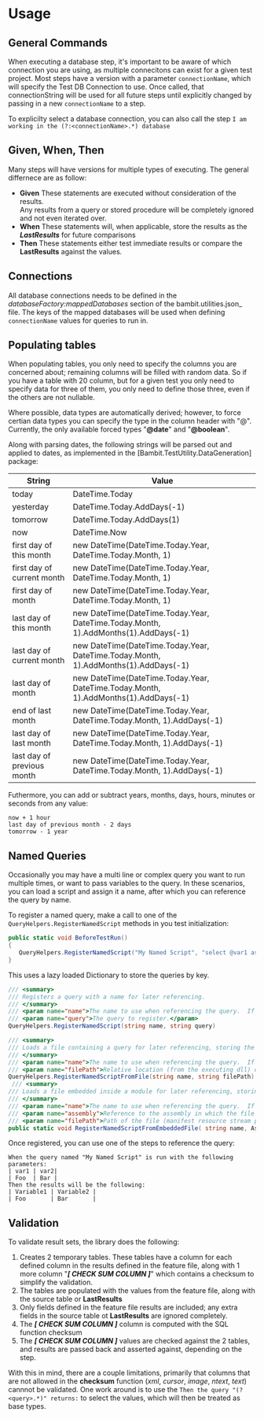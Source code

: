 # Usage

## General Commands
When executing a database step, it's important to be aware of which connection you are using, as multiple connecitons can exist for a given test project.
Most steps have a version with a parameter `connectionName`, which will specify the Test DB Connection to use.
Once called, that connectionString will be used for all future steps until explicitly changed by passing in a new `connectionName` to a step.

To explicilty select a database connection, you can also call the step `I am working in the (?:<connectionName>.*) database`

## Given, When, Then
Many steps will have versions for multiple types of executing.  The general differnece are as follow:
 * __Given__ These statements are executed without consideration of the results.  
Any results from a query or stored procedure will be completely ignored and not even iterated over.
 * __When__ These statements will, when applicable, store the results as the ___LastResults___ for future comparisons
 * __Then__ These statements either test immediate results or compare the __LastResults__ against the values.



## Connections

All database connections needs to be defined in the _databaseFactory:mappedDatabases_ section of the bambit.utilities.json_ file.
The keys of the mapped databases will be used when defining `connectionName` values for queries to run in.

## Populating tables
When populating tables, you only need to specify the columns you are concerned about; remaining columns will be filled with random data.
So if you have a table with 20 column, but for a given test you only need to specify data for three of them, you only need to define those three, even if the others are not nullable.

Where possible, data types are automatically derived; however, to force certian data types you can specify the type in the column header with "@<datatype>".
Currently, the only available forced types  "__@date__" and "__@boolean__".

Along with parsing dates, the following strings will be parsed out and applied to dates, as implemented in the [Bambit.TestUtility.DataGeneration] package:

| String | Value |
|--- |---|
| today	                 |	DateTime.Today                                                                    |
| yesterday               | DateTime.Today.AddDays(-1)                                                         |
| tomorrow                | DateTime.Today.AddDays(1)                                                          |
| now                    | DateTime.Now                                                                       |
| first day of this month     | new DateTime(DateTime.Today.Year, DateTime.Today.Month, 1)                         |
| first day of current month  | new DateTime(DateTime.Today.Year, DateTime.Today.Month, 1)                         |
| first day of month         | new DateTime(DateTime.Today.Year, DateTime.Today.Month, 1)                         |
| last day of this month    | new DateTime(DateTime.Today.Year, DateTime.Today.Month, 1).AddMonths(1).AddDays(-1)|
| last day of current month  | new DateTime(DateTime.Today.Year, DateTime.Today.Month, 1).AddMonths(1).AddDays(-1)|
| last day of month        | new DateTime(DateTime.Today.Year, DateTime.Today.Month, 1).AddMonths(1).AddDays(-1)|
| end of last month        | new DateTime(DateTime.Today.Year, DateTime.Today.Month, 1).AddDays(-1)             |
| last day of last month    | new DateTime(DateTime.Today.Year, DateTime.Today.Month, 1).AddDays(-1)             |
| last day of previous month|new DateTime(DateTime.Today.Year, DateTime.Today.Month, 1).AddDays(-1)              |


Futhermore, you can add or subtract years, months, days, hours, minutes or seconds from any value:

```
now + 1 hour
last day of previous month - 2 days
tomorrow - 1 year

```

##  <a name="namedQueries" ></a> Named Queries
Occasionally you may have a multi line or complex query you want to run multiple times, or want to pass variables to the query.
In these scenarios, you can load a script and assign it a name, after which you can reference the query by name.

To register a named query, make a call to one of the `QueryHelpers.RegisterNamedScript` methods in you test initialization:

```csharp
public static void BeforeTestRun()
{
   QueryHelpers.RegisterNamedScript("My Named Script", "select @var1 as [Variable1], @var2 as [Variable2]");
}
```

This uses a lazy loaded Dictionary to store the queries by key.

```csharp
/// <summary>
/// Registers a query with a name for later referencing.
/// </summary>
/// <param name="name">The name to use when referencing the query.  If this name has already been used, it will be overwritten with the new value.</param>
/// <param name="query">The query to register.</param>
QueryHelpers.RegisterNamedScript(string name, string query)

/// <summary>
/// Loads a file containing a query for later referencing, storing the contents of the file with the supplied name.
/// </summary>
/// <param name="name">The name to use when referencing the query.  If this name has already been used, it will be overwritten with the new value.</param>
/// <param name="filePath">Relative location (from the executing dll) of the file.</param>
QueryHelpers.RegisterNamedScriptFromFile(string name, string filePath)
 /// <summary>
/// Loads a file embedded inside a module for later referencing, storing the contents of the file with the supplied name.
/// </summary>
/// <param name="name">The name to use when referencing the query.  If this name has already been used, it will be overwritten with the new value.</param>
/// <param name="assembly">Reference to the assembly in which the file is embedded.</param>
/// <param name="filePath">Path of the file (manifest resource stream path) inside the assembly.</param>
public static void RegisterNamedScriptFromEmbeddedFile( string name, Assembly assembly, string filePath)
```

Once registered, you can use one of the steps to reference the query:
```gherkin
When the query named "My Named Script" is run with the following parameters:
| var1 | var2|
| Foo  | Bar |
Then the results will be the following:
| Variable1 | Variable2 |
| Foo       | Bar       |
```
## Validation

To validate result sets, the library does the following:

 1. Creates 2 temporary tables.
These tables have a column for each defined column in the results defined in the feature file, along with 1 more column "***[  CHECK SUM COLUMN  ]***" which contains a checksum to simplify the validation.
 2. The tables are populated with the values from the feature file, along with the source table or __LastResults__
 3. Only fields defined in the feature file results are included; any extra fields in the source table ot __LastResults__ are ignored completely.
 4. The ___[  CHECK SUM COLUMN  ]___ column is computed with the SQL function checksum
 5. The ___[  CHECK SUM COLUMN  ]___ values are checked against the 2 tables, and results are passed back and asserted against, depending on the step.
 
 
With this in mind, there are a couple limitations, primarily that columns that are not allowed in the **checksum** function (_xml_, _cursor_, _image_, _ntext_, _text_) cannnot be validated.
One work around is to use the `Then the query "(?<query>.*)" returns:` to select the values, which will then be treated as base types.


